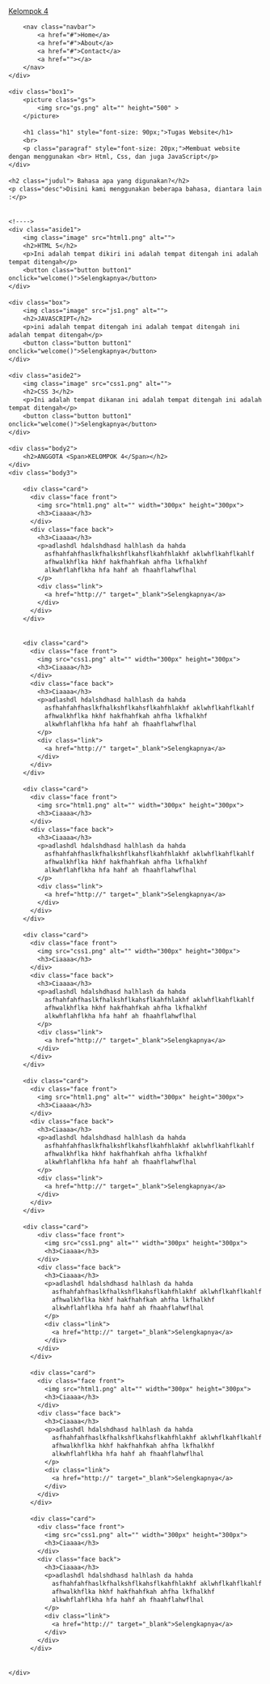 <!DOCTYPE html>
<html lang="en">
<head>
    <meta charset="UTF-8">
    <meta name="viewport" content="width=device-width, initial-scale=1.0">
    <title>Document</title>
    <link rel="stylesheet" href="style.css">
    <script src="js..js"></script>
</head>


<body>
    <div class="header">
        <a href="#" class="logo">Kelompok 4</a>

        <nav class="navbar">
            <a href="#">Home</a>
            <a href="#">About</a>
            <a href="#">Contact</a>
            <a href=""></a>
        </nav>
    </div>
    
    <div class="box1">
        <picture class="gs">
            <img src="gs.png" alt="" height="500" >
        </picture>
       
        <h1 class="h1" style="font-size: 90px;">Tugas Website</h1>
        <br>
        <p class="paragraf" style="font-size: 20px;">Membuat website dengan menggunakan <br> Html, Css, dan juga JavaScript</p>
    </div>

    <h2 class="judul"> Bahasa apa yang digunakan?</h2>
    <p class="desc">Disini kami menggunakan beberapa bahasa, diantara lain :</p>


    <!---->
    <div class="aside1">
        <img class="image" src="html1.png" alt="">
        <h2>HTML 5</h2>
        <p>Ini adalah tempat dikiri ini adalah tempat ditengah ini adalah tempat ditengah</p>
        <button class="button button1" onclick="welcome()">Selengkapnya</button>
    </div>

    <div class="box">
        <img class="image" src="js1.png" alt="">
        <h2>JAVASCRIPT</h2>
        <p>ini adalah tempat ditengah ini adalah tempat ditengah ini adalah tempat ditengah</p>
        <button class="button button1" onclick="welcome()">Selengkapnya</button>
    </div>

    <div class="aside2">
        <img class="image" src="css1.png" alt="">
        <h2>CSS 3</h2>
        <p>Ini adalah tempat dikanan ini adalah tempat ditengah ini adalah tempat ditengah</p>
        <button class="button button1" onclick="welcome()">Selengkapnya</button>
    </div>
    
    <div class="body2">
        <h2>ANGGOTA <Span>KELOMPOK 4</Span></h2>
    </div>
    <div class="body3">

        <div class="card">
          <div class="face front">
            <img src="html1.png" alt="" width="300px" height="300px">
            <h3>Ciaaaa</h3>
          </div>
          <div class="face back">
            <h3>Ciaaaa</h3>
            <p>adlashdl hdalshdhasd halhlash da hahda 
              asfhahfahfhaslkfhalkshflkahsflkahfhlakhf aklwhflkahflkahlf
              afhwalkhflka hkhf hakfhahfkah ahfha lkfhalkhf 
              alkwhflahflkha hfa hahf ah fhaahflahwflhal
            </p>
            <div class="link">
              <a href="http://" target="_blank">Selengkapnya</a>
            </div>
          </div>
        </div>
    
      
        <div class="card">
          <div class="face front">
            <img src="css1.png" alt="" width="300px" height="300px">
            <h3>Ciaaaa</h3>
          </div>
          <div class="face back">
            <h3>Ciaaaa</h3>
            <p>adlashdl hdalshdhasd halhlash da hahda 
              asfhahfahfhaslkfhalkshflkahsflkahfhlakhf aklwhflkahflkahlf
              afhwalkhflka hkhf hakfhahfkah ahfha lkfhalkhf 
              alkwhflahflkha hfa hahf ah fhaahflahwflhal
            </p>
            <div class="link">
              <a href="http://" target="_blank">Selengkapnya</a>
            </div>
          </div>
        </div>
      
        <div class="card">
          <div class="face front">
            <img src="html1.png" alt="" width="300px" height="300px">
            <h3>Ciaaaa</h3>
          </div>
          <div class="face back">
            <h3>Ciaaaa</h3>
            <p>adlashdl hdalshdhasd halhlash da hahda 
              asfhahfahfhaslkfhalkshflkahsflkahfhlakhf aklwhflkahflkahlf
              afhwalkhflka hkhf hakfhahfkah ahfha lkfhalkhf 
              alkwhflahflkha hfa hahf ah fhaahflahwflhal
            </p>
            <div class="link">
              <a href="http://" target="_blank">Selengkapnya</a>
            </div>
          </div>
        </div>
      
        <div class="card">
          <div class="face front">
            <img src="css1.png" alt="" width="300px" height="300px">
            <h3>Ciaaaa</h3>
          </div>
          <div class="face back">
            <h3>Ciaaaa</h3>
            <p>adlashdl hdalshdhasd halhlash da hahda 
              asfhahfahfhaslkfhalkshflkahsflkahfhlakhf aklwhflkahflkahlf
              afhwalkhflka hkhf hakfhahfkah ahfha lkfhalkhf 
              alkwhflahflkha hfa hahf ah fhaahflahwflhal
            </p>
            <div class="link">
              <a href="http://" target="_blank">Selengkapnya</a>
            </div>
          </div>
        </div>
      
        <div class="card">
          <div class="face front">
            <img src="html1.png" alt="" width="300px" height="300px">
            <h3>Ciaaaa</h3>
          </div>
          <div class="face back">
            <h3>Ciaaaa</h3>
            <p>adlashdl hdalshdhasd halhlash da hahda 
              asfhahfahfhaslkfhalkshflkahsflkahfhlakhf aklwhflkahflkahlf
              afhwalkhflka hkhf hakfhahfkah ahfha lkfhalkhf 
              alkwhflahflkha hfa hahf ah fhaahflahwflhal
            </p>
            <div class="link">
              <a href="http://" target="_blank">Selengkapnya</a>
            </div>
          </div>
        </div>

        <div class="card">
            <div class="face front">
              <img src="css1.png" alt="" width="300px" height="300px">
              <h3>Ciaaaa</h3>
            </div>
            <div class="face back">
              <h3>Ciaaaa</h3>
              <p>adlashdl hdalshdhasd halhlash da hahda 
                asfhahfahfhaslkfhalkshflkahsflkahfhlakhf aklwhflkahflkahlf
                afhwalkhflka hkhf hakfhahfkah ahfha lkfhalkhf 
                alkwhflahflkha hfa hahf ah fhaahflahwflhal
              </p>
              <div class="link">
                <a href="http://" target="_blank">Selengkapnya</a>
              </div>
            </div>
          </div>
      
          <div class="card">
            <div class="face front">
              <img src="html1.png" alt="" width="300px" height="300px">
              <h3>Ciaaaa</h3>
            </div>
            <div class="face back">
              <h3>Ciaaaa</h3>
              <p>adlashdl hdalshdhasd halhlash da hahda 
                asfhahfahfhaslkfhalkshflkahsflkahfhlakhf aklwhflkahflkahlf
                afhwalkhflka hkhf hakfhahfkah ahfha lkfhalkhf 
                alkwhflahflkha hfa hahf ah fhaahflahwflhal
              </p>
              <div class="link">
                <a href="http://" target="_blank">Selengkapnya</a>
              </div>
            </div>
          </div>
      
          <div class="card">
            <div class="face front">
              <img src="css1.png" alt="" width="300px" height="300px">
              <h3>Ciaaaa</h3>
            </div>
            <div class="face back">
              <h3>Ciaaaa</h3>
              <p>adlashdl hdalshdhasd halhlash da hahda 
                asfhahfahfhaslkfhalkshflkahsflkahfhlakhf aklwhflkahflkahlf
                afhwalkhflka hkhf hakfhahfkah ahfha lkfhalkhf 
                alkwhflahflkha hfa hahf ah fhaahflahwflhal
              </p>
              <div class="link">
                <a href="http://" target="_blank">Selengkapnya</a>
              </div>
            </div>
          </div>
        
      
    </div>

</body>
</html>
